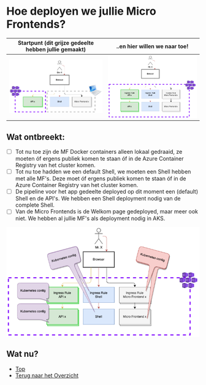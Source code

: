 # Hoe deployen we jullie Micro Frontends?

|Startpunt (dit grijze gedeelte hebben jullie gemaakt) |..en hier willen we naar toe! 
|--|--|
|![Start](./MaffeMaandag-Start.drawio.png)|![Apps Namespace Scope](./MaffeMaandag-Kubernetes%20Apps%20Namespace.drawio.png)

## Wat ontbreekt:
- [ ] Tot nu toe zijn de MF Docker containers alleen lokaal gedraaid, ze moeten óf ergens publiek komen te staan óf in de Azure Container Registry van het cluster komen.
- [ ] Tot nu toe hadden we een default Shell, we moeten een Shell hebben met alle MF's. Deze moet óf ergens publiek komen te staan óf in de Azure Container Registry van het cluster komen.
- [ ] De pipeline voor het app gedeelte deployed op dit moment een (default) Shell en de API's. We hebben een Shell deployment nodig van de complete Shell.
- [ ] Van de Micro Frontends is de Welkom page gedeployed, maar meer ook niet. We hebben al jullie MF's als deployment nodig in AKS.

![App Scoped Namespace Pipelines](./MaffeMaandag-Kubernetes%20Apps%20Namespace%20Pipeline.drawio.png)

## Wat nu?
- [Top](#hoe-deployen-we-jullie-micro-frontends)
- [Terug naar het Overzicht](../README.md)